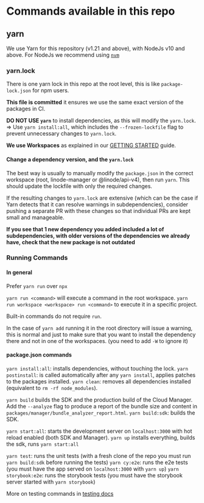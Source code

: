 # Commands available in this repo

## yarn

We use Yarn for this repository (v1.21 and above), with NodeJs v10 and above.
For NodeJs we recommend using [`nvm`](https://github.com/nvm-sh/nvm)

### yarn.lock

There is one yarn lock in this repo at the root level, this is like `package-lock.json` for npm users.

**This file is committed** it ensures we use the same exact version of the packages in CI.

**DO NOT USE `yarn`** to install dependencies, as this will modify the `yarn.lock`.
=> Use `yarn install:all`, which includes the `--frozen-lockfile` flag to prevent unnecessary changes to `yarn.lock`.

**We use Workspaces** as explained in our [GETTING STARTED](./GETTING_STARTED.md) guide.

#### Change a dependency version, and the `yarn.lock`

The best way is usually to manually modify the `package.json` in the correct workspace (root, linode-manager or @linode/api-v4),
then run `yarn`. This should update the lockfile with only the required changes.

If the resulting changes to `yarn.lock` are extensive (which can be the case if Yarn detects that it can resolve warnings in
subdependencies), consider pushing a separate PR with these changes so that individual PRs are kept small and manageable.

**If you see that 1 new dependency you added included a lot of subdependencies, with older versions of the dependencies we already have, check that the new package is not outdated**

### Running Commands

#### In general

Prefer `yarn run` over `npx`

`yarn run <command>` will execute a command in the root workspace.
`yarn run workspace <workspace> run <command>` to execute it in a specific project.

Built-in commands do not require `run`.

In the case of `yarn add` running it in the root directory will issue a warning, this is normal and just to make sure that you want to install the dependency there and not in one of the workspaces. (you need to add `-W` to ignore it)

#### package.json commands

`yarn install:all`: installs dependencies, without touching the lock.
`yarn postinstall`: is called automatically after any `yarn install`, applies patches to the packages installed.
`yarn clean`: removes all dependencies installed (equivalent to `rm -rf node_modules`).

`yarn build` builds the SDK and the production build of the Cloud Manager. Add the `--analyze` flag to produce a report of the bundle size and content in `packages/manager/bundle_analyzer_report.html`.
`yarn build:sdk`: builds the SDK.

`yarn start:all`: starts the development server on `localhost:3000` with hot reload enabled (both SDK and Manager).
`yarn up` installs everything, builds the sdk, runs `yarn start:all`

`yarn test`: runs the unit tests (with a fresh clone of the repo you must run `yarn build:sdk` before running the tests)
`yarn cy:e2e`: runs the e2e tests (you must have the app served on `localhost:3000` with `yarn up`)
`yarn storybook:e2e`: runs the storybook tests (you must have the storybook server started with `yarn storybook`)

More on testing commands in [testing docs](./TESTING.md)
